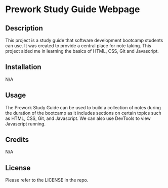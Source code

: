 # Prework Study Guide Webpage

## Description

This project is a study guide that software development bootcamp students can use. It was created to provide a central place for note taking. This project aided me in learning the basics of HTML, CSS, Git and Javascript.


## Installation

N/A

## Usage

The Prework Study Guide can be used to build a collection of notes during the duration of the bootcamp as it includes sections on certain topics such as HTML, CSS, Git, and Javascript. We can also use DevTools to view Javascript running. 

## Credits

N/A

## License

Please refer to the LICENSE in the repo.
